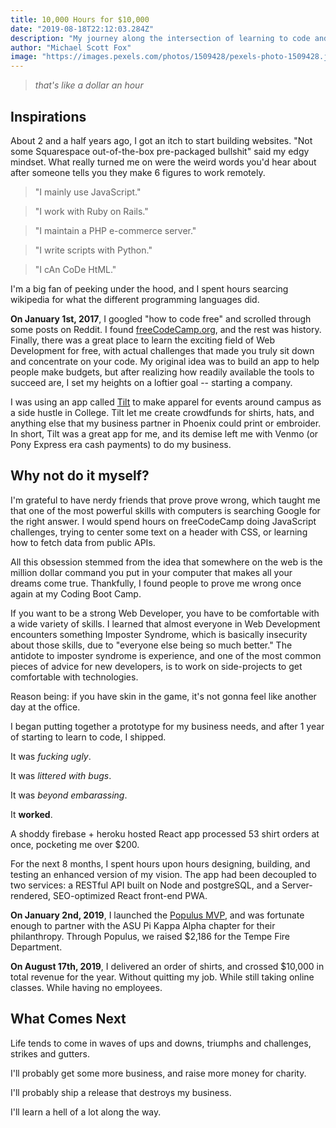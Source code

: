 ```yaml
---
title: 10,000 Hours for $10,000
date: "2019-08-18T22:12:03.284Z"
description: "My journey along the intersection of learning to code and entrepreneurship"
author: "Michael Scott Fox"
image: "https://images.pexels.com/photos/1509428/pexels-photo-1509428.jpeg?auto=compress&cs=tinysrgb&dpr=2&h=750&w=1260"
---
```

>_that's like a dollar an hour_
## Inspirations

About 2 and a half years ago, I got an itch to start building websites. "Not some Squarespace out-of-the-box pre-packaged bullshit" said my edgy mindset. What really turned me on were the weird words you'd hear about after someone tells you they make 6 figures to work remotely. 

>"I mainly use JavaScript."

>"I work with Ruby on Rails."

>"I maintain a PHP e-commerce server."

>"I write scripts with Python." 

>"I cAn CoDe HtML."

I'm a big fan of peeking under the hood, and I spent hours searcing wikipedia for what the different programming languages did.

**On January 1st, 2017**, I googled "how to code free" and scrolled through some posts on Reddit. I found [freeCodeCamp.org](https://freecodecamp.org), and the rest was history. Finally, there was a great place to learn the exciting field of Web Development for free, with actual challenges that made you truly sit down and concentrate on your code. My original idea was to build an app to help people make budgets, but after realizing how readily available the tools to succeed are, I set my heights on a loftier goal -- starting a company.  

I was using an app called [Tilt](https://www.fastcompany.com/3069164/how-tilt-veered-off-course) to make apparel for events around campus as a side hustle in College. Tilt let me create crowdfunds for shirts, hats, and anything else that my business partner in Phoenix could print or embroider. In short, Tilt was a great app for me, and its demise left me with Venmo (or Pony Express era cash payments) to do my business. 

## Why not do it myself?

I'm grateful to have nerdy friends that prove prove wrong, which taught me that one of the most powerful skills with computers is searching Google for the right answer. I would spend hours on freeCodeCamp doing JavaScript challenges, trying to center some text on a header with CSS, or learning how to fetch data from public APIs. 

All this obsession stemmed from the idea that somewhere on the web is the million dollar command you put in your computer that makes all your dreams come true. Thankfully, I found people to prove me wrong once again at my Coding Boot Camp. 

If you want to be a strong Web Developer, you have to be comfortable with a wide variety of skills. I learned that almost everyone in Web Development encounters something Imposter Syndrome, which is basically insecurity about those skills, due to "everyone else being so much better." The antidote to imposter syndrome is experience, and one of the most common pieces of advice for new developers, is to work on side-projects to get comfortable with technologies. 

Reason being: if you have skin in the game, it's not gonna feel like another day at the office. 

I began putting together a prototype for my business needs, and after 1 year of starting to learn to code, I shipped. 

It was _fucking ugly_.

It was _littered with bugs_.

It was _beyond embarassing_.

It __worked__.

A shoddy firebase + heroku hosted React app processed 53 shirt orders at once, pocketing me over $200. 

For the next 8 months, I spent hours upon hours designing, building, and testing an enhanced version of my vision. The app had been decoupled to two services: a RESTful API built on Node and postgreSQL, and a Server-rendered, SEO-optimized React front-end PWA. 

**On January 2nd, 2019**, I launched the [Populus MVP](https://populus.app/crowdfunds), and was fortunate enough to partner with the ASU Pi Kappa Alpha chapter for their philanthropy. Through Populus, we raised $2,186 for the Tempe Fire Department. 

**On August 17th, 2019**, I delivered an order of shirts, and crossed $10,000 in total revenue for the year. Without quitting my job. While still taking online classes. While having no employees. 

## What Comes Next

Life tends to come in waves of ups and downs, triumphs and challenges, strikes and gutters. 

I'll probably get some more business, and raise more money for charity. 

I'll probably ship a release that destroys my business. 

I'll learn a hell of a lot along the way. 






